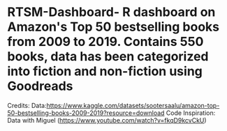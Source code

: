 # RTSM-Dashboard- R dashboard on Amazon's Top 50 bestselling books from 2009 to 2019. Contains 550 books, data has been categorized into fiction and non-fiction using Goodreads
Credits: Data:https://www.kaggle.com/datasets/sootersaalu/amazon-top-50-bestselling-books-2009-2019?resource=download
Code Inspiration: Data with Miguel (https://www.youtube.com/watch?v=fkqD9kcvCkU)
